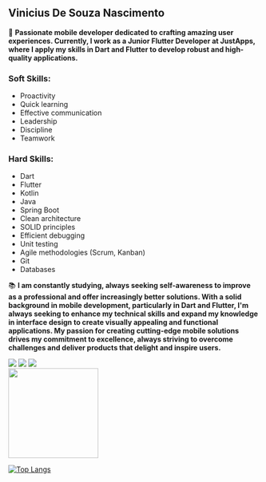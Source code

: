 ## Vinicius De Souza Nascimento

🚀 **Passionate mobile developer dedicated to crafting amazing user experiences. Currently, I work as a Junior Flutter Developer at JustApps, where I apply my skills in Dart and Flutter to develop robust and high-quality applications.**

### Soft Skills:
- Proactivity
- Quick learning
- Effective communication
- Leadership
- Discipline
- Teamwork

### Hard Skills:
- Dart
- Flutter
- Kotlin
- Java
- Spring Boot
- Clean architecture
- SOLID principles
- Efficient debugging
- Unit testing
- Agile methodologies (Scrum, Kanban)
- Git
- Databases

📚 **I am constantly studying, always seeking self-awareness to improve as a professional and offer increasingly better solutions. With a solid background in mobile development, particularly in Dart and Flutter, I'm always seeking to enhance my technical skills and expand my knowledge in interface design to create visually appealing and functional applications. My passion for creating cutting-edge mobile solutions drives my commitment to excellence, always striving to overcome challenges and deliver products that delight and inspire users.**

<div align="left">
  <a href="https://www.instagram.com/viniciusn1909" target="_blank"><img src="https://img.shields.io/badge/-Instagram-%23E4405F?style=for-the-badge&logo=instagram&logoColor=white" target="_blank"></a>
  <a href = "mailto:viniciusouza1909@rede.ulbra.br"><img src="https://img.shields.io/badge/-Gmail-%23333?style=for-the-badge&logo=gmail&logoColor=white" target="_blank"></a>
  <a href="https://www.linkedin.com/in/vinicius-de-souza-nascimento-644a0923a" target="_blank"><img src="https://img.shields.io/badge/-LinkedIn-%230077B5?style=for-the-badge&logo=linkedin&logoColor=white" target="_blank"></a> 
</div>

<div align="left">
  <a href="https://github.com/viniciusouza19">
  <img height="180em" src="https://github-readme-stats.vercel.app/api?username=viniciusouza19&show_icons=true&theme=dracula&include_all_commits=true&count_private=true"/>
</div>
 
[![Top Langs](https://github-readme-stats.vercel.app/api/top-langs/?username=viniciusouza19&layout=compact)](https://github.com/viniciusouza19/github-readme-stats)


